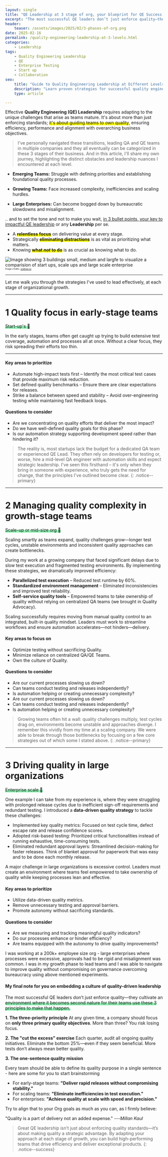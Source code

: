 ```yaml
---
layout: single
title: "QE Leadership at 3 stage of org, your blueprint for QE Success "
excerpt: "The most successful QE leaders don’t just enforce quality—they cultivate that environment..."
header:
    teaser: /assets/images/2025/02/3-phases-of-org.png
date: 2025-02-16
permalink: /quality-engineering-leadership-at-3-levels.html
categories:
    - Leadership
tags:
    - Quality Engineering Leadership
    - QE
    - Enterprise Testing
    - Start up
    - Collaboration
seo:
    title: "Guide to Quality Engineering Leadership at Different Levels | QE Leadership"
    description: "Learn proven strategies for successful quality engineering leadership at various stages of team growth. Includes tips on communication, risk management and team coordination."
    type: article

---
```


Effective **Quality Engineering (QE) Leadership** requires adapting to the unique challenges that arise as teams mature. It's about more than just enforcing standards; <span style="box-shadow: inset 0 -0.6em 0.1em #FFFF00;"> it's about guiding teams to <e>own</e> quality</span>, ensuring efficiency, performance and alignment with overarching business objectives.

> I've personally navigated these transitions, leading QA and QE teams in multiple companies and they all eventually can be categorized in these 3 stages of their business. And in this article, I'll share my own journey, highlighting the distinct obstacles and leadership nuances I encountered at each level.

- **Emerging Teams:** Struggle with defining priorities and establishing foundational quality processes.

- **Growing Teams:** Face increased complexity, inefficiencies and scaling hurdles.

- **Large Enterprises:** Can become bogged down by bureaucratic slowdowns and misalignment.

.. and to set the tone and not to make you wait, <u>in 3 bullet points, your key to impactful QE leadership</u> or any **Leadership** per se.

- A <span style="box-shadow: inset 0 -0.6em 0.1em #FFFF00;">**relentless focus**</span> on delivering value at every stage.
- Strategically <span style="box-shadow: inset 0 -0.6em 0.1em #FFFF00;">**eliminating distractions**</span> is as vital as prioritizing what matters.
- Knowing <span style="box-shadow: inset 0 -0.6em 0.1em #FFFF00;">**what *not* to do**</span> is as crucial as knowing what to do.


![Image showing 3 buildings small, medium and largfe to visualize a comparision of start ups, scale ups and large scale enterprise](/assets/images/2025/02/3-org-levels.png)
<span style="font-size:0.5em;">Image credits: [undraw.co](https://undraw.co/)</span>


<hr>

Let me walk you through the strategies I've used to lead effectively, at each stage of organizational growth.


<hr>

# 1 Quality focus in early-stage teams

<span style="box-shadow: inset 0 -0.6em 0.1em rgb(143, 238, 177);">Start-up's 🚀<span>

In the early stages, teams often get caught up trying to build extensive test coverage, automation and processes all at once. Without a clear focus, they risk spreading their efforts too thin.
<hr>


#### Key areas to prioritize

- Automate high-impact tests first – Identify the most critical test cases that provide maximum risk reduction.
- Set defined quality benchmarks – Ensure there are clear expectations for releases.
- Strike a balance between speed and stability – Avoid over-engineering testing while maintaining fast feedback loops.

#### Questions to consider

- Are we concentrating on quality efforts that deliver the most impact?
- Do we have well-defined quality goals for this phase?
- Is our automation strategy supporting development speed rather than hindering it?


> The reality is, most startups lack the budget for a dedicated QA team or experienced QE Lead. They often rely on developers for testing or, worse, hire a mid-level QA engineer with automation skills and expect strategic leadership. I've seen this firsthand – it's only when they bring in someone with experience, who truly gets the need for change, that the principles I've outlined become clear.
{: .notice--primary}

<hr>

# 2 Managing quality complexity in growth-stage teams

<span style="box-shadow: inset 0 -0.6em 0.1em rgb(143, 238, 177);">Scale-up or mid-size org 👔<span>

Scaling smartly as teams expand, quality challenges grow—longer test cycles, unstable environments and inconsistent quality approaches can create bottlenecks.

During my work at a growing company that faced significant delays due to slow test execution and fragmented testing environments. By implementing these strategies, we dramatically improved efficiency:

- **Parallelized test execution** – Reduced test runtime by 60%.
- **Standardized environment management** – Eliminated inconsistencies and improved test reliability.
- **Self-service quality tools** – Empowered teams to take ownership of quality without relying on centralized QA teams (we brought in Quality Advocacy).

Scaling successfully requires moving from manual quality control to an integrated, built-in quality mindset. Leaders must work to streamline workflows and ensure automation accelerates—not hinders—delivery.


#### Key areas to focus on

- Optimize testing without sacrificing Quality.
- Minimize reliance on centralized QA/QE Teams.
- Own the culture of Quality.

#### Questions to consider

- Are our current processes slowing us down?
- Can teams conduct testing and releases independently?
- Is automation helping or creating unnecessary complexity?
- Are our current processes slowing us down?
- Can teams conduct testing and releases independently?
- Is automation helping or creating unnecessary complexity?

> Growing teams often hit a wall: quality challenges multiply, test cycles drag on, environments become unstable and approaches diverge. I remember this vividly from my time at a scaling company. We were able to break through those bottlenecks by focusing on a few core strategies out of which some I stated above.
{: .notice--primary}

<hr>

# 3 Driving quality in large organizations

<span style="box-shadow: inset 0 -0.6em 0.1em rgb(143, 238, 177);">Enterprise scale 💼<span>

One example I can take from my experience is, where they were struggling with prolonged release cycles due to inefficient sign-off requirements and redundant testing. I introduced a **data-driven quality strategy** to tackle these challenges:

- Implemented key quality metrics: Focused on test cycle time, defect escape rate and release confidence scores.
- Adopted risk-based testing: Prioritized critical functionalities instead of running exhaustive, time-consuming tests.
- Eliminated redundant approval layers: Streamlined decision-making for faster releases. Think of blanket approval for paperwork that was easy and to be done each monthly release.

A major challenge in large organizations is excessive control. Leaders must create an environment where teams feel empowered to take ownership of quality while keeping processes lean and effective.

#### Key areas to prioritize

- Utilize data-driven quality metrics.
- Remove unnecessary testing and approval barriers.
- Promote autonomy without sacrificing standards.

#### Questions to consider

- Are we measuring and tracking meaningful quality indicators?
- Do our processes enhance or hinder efficiency?
- Are teams equipped with the autonomy to drive quality improvements?

I was working at a 200k+ employee size org - large enterprises where processes were excessive, approvals had to be rigid and misalignment was common. I was in my growth phase to lead teams and I was able to navigate to improve quality without compromising on governance overcoming bureaucracy using above mentioned experiments.


#### My final note for you on embedding a culture of quality-driven leadership

The most successful QE leaders don’t just enforce quality—<span style="box-shadow: inset 0 -0.6em 0.1em rgb(143, 238, 177);">they cultivate an environment where it becomes second nature for their teams<span> use these 3 principles to make that happen.


**1. The three-priority principle**
At any given time, a company should focus on **only three primary quality objectives**. More than three? You risk losing focus.


**2. The "cut the excess" exercise**
Each quarter, audit all ongoing quality initiatives. Eliminate the bottom 25%—even if they seem beneficial. More tests don’t always mean better quality.

**3. The one-sentence quality mission**

Every team should be able to define its quality purpose in a single sentence - here are some for you to start brainstorming

- For early-stage teams: **"Deliver rapid releases without compromising stability."**
- For scaling teams: **"Eliminate inefficiencies in test execution."**
- For enterprises: **"Achieve quality at scale with speed and precision."**

Try to align that to your Org goals as much as you can, as I firmly believe:

"Quality is a part of delivery not an added expense." ---<cite>Millan Kaul</cite>


> Great QE leadership isn’t just about enforcing quality standards—it’s about making quality a strategic advantage. By adapting your approach at each stage of growth, you can build high-performing teams that drive efficiency and deliver exceptional products.
{: .notice--success}

